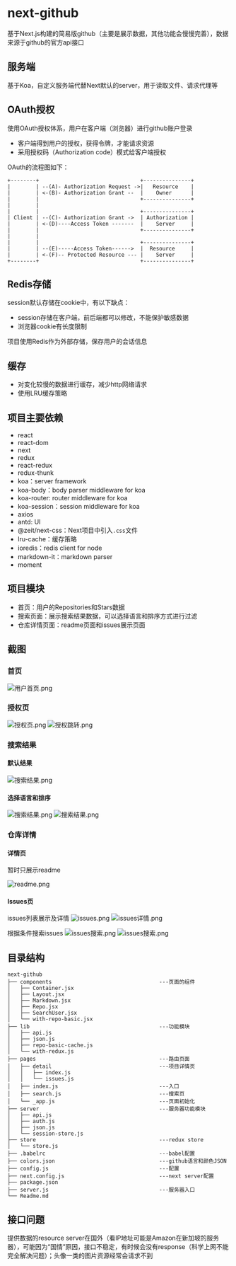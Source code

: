 # next-github

基于Next.js构建的简易版github（主要是展示数据，其他功能会慢慢完善），数据来源于github的官方api接口


## 服务端

基于Koa，自定义服务端代替Next默认的server，用于读取文件、请求代理等

## OAuth授权

使用OAuth授权体系，用户在客户端（浏览器）进行github账户登录

- 客户端得到用户的授权，获得令牌，才能请求资源
- 采用授权码（Authorization code）模式给客户端授权

OAuth的流程图如下：

```
+--------+                                +---------------+    
|        | --(A)- Authorization Request ->|   Resource    |
|        | <-(B)- Authorization Grant --  |    Owner      |
|        |                                +---------------+
|        |                 
|        |                                +---------------+
| Client | --(C)- Authorization Grant ->  | Authorization |
|        | <-(D)----Access Token -------  |    Server     |
|        |                                +---------------+
|        |                               
|        |                                +---------------+
|        | --(E)-----Access Token------>  |  Resource     |
|        | <-(F)-- Protected Resource --- |    Server     |
+--------+                                +---------------+
```

## Redis存储

session默认存储在cookie中，有以下缺点：

- session存储在客户端，前后端都可以修改，不能保护敏感数据
- 浏览器cookie有长度限制

项目使用Redis作为外部存储，保存用户的会话信息

## 缓存

- 对变化较慢的数据进行缓存，减少http网络请求
- 使用LRU缓存策略

## 项目主要依赖

- react
- react-dom
- next
- redux
- react-redux
- redux-thunk
- koa：server framework
- koa-body：body parser middleware for koa
- koa-router: router middleware for koa
- koa-session：session middleware for koa
- axios
- antd: UI
- @zeit/next-css：Next项目中引入`.css`文件
- lru-cache：缓存策略
- ioredis：redis client for node
- markdown-it：markdown parser
- moment

## 项目模块

- 首页：用户的Repositories和Stars数据
- 搜索页面：展示搜索结果数据，可以选择语言和排序方式进行过滤 
- 仓库详情页面：readme页面和issues展示页面


## 截图
### 首页
![用户首页.png](https://github.com/TaraLoveCats/next-github/raw/master/screenshots/stars.png)

### 授权页
![授权页.png](https://github.com/TaraLoveCats/next-github/raw/master/screenshots/auth.png)
![授权跳转.png](https://github.com/TaraLoveCats/next-github/raw/master/screenshots/redirect.png)

### 搜索结果

#### 默认结果

![搜索结果.png](https://github.com/TaraLoveCats/next-github/raw/master/screenshots/search.png)

#### 选择语言和排序

![搜索结果.png](https://github.com/TaraLoveCats/next-github/raw/master/screenshots/lang_sort.png)
![搜索结果.png](https://github.com/TaraLoveCats/next-github/raw/master/screenshots/lang_sort2.png)

### 仓库详情

#### 详情页

暂时只展示readme

![readme.png](https://github.com/TaraLoveCats/next-github/raw/master/screenshots/readme_index.png)

#### Issues页

issues列表展示及详情
![issues.png](https://github.com/TaraLoveCats/next-github/raw/master/screenshots/issues.png)
![issues详情.png](https://github.com/TaraLoveCats/next-github/raw/master/screenshots/issues.png)

根据条件搜索issues
![issues搜索.png](https://github.com/TaraLoveCats/next-github/raw/master/screenshots/issues_search.png)
![issues搜索.png](https://github.com/TaraLoveCats/next-github/raw/master/screenshots/issues_search2.png)

## 目录结构

```
next-github
├── components                                  ---页面的组件
│   ├── Container.jsx      
│   ├── Layout.jsx
│   ├── Markdown.jsx       
│   ├── Repo.jsx
│   ├── SearchUser.jsx     
│   └── with-repo-basic.jsx
├── lib                                         ---功能模块
│   ├── api.js
│   ├── json.js
│   ├── repo-basic-cache.js
│   └── with-redux.js      
├── pages                                       ---路由页面
│   ├── detail                                  ---项目详情页
│   │   ├── index.js       
│   │   └── issues.js      
│   ├── index.js                                ---入口
│   ├── search.js                               ---搜索页
│   └── _app.js                                 ---页面初始化
├── server                                      ---服务器功能模块
│   ├── api.js
│   ├── auth.js
│   ├── json.js
│   └── session-store.js
├── store                                       ---redux store
│   └── store.js                        
├── .babelrc                                    ---babel配置
├── colors.json                                 ---github语言和颜色JSON
├── config.js                                   ---配置
├── next.config.js                              ---next server配置
├── package.json
├── server.js                                   ---服务器入口
└── Readme.md
```

## 接口问题

提供数据的resource server在国外（看IP地址可能是Amazon在新加坡的服务器），可能因为“国情”原因，接口不稳定，有时候会没有response（科学上网不能完全解决问题）；头像一类的图片资源经常会请求不到